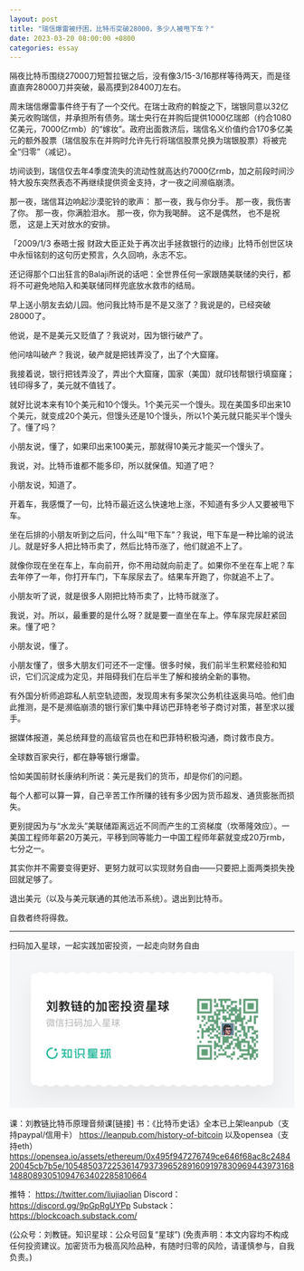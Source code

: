```yaml
---
layout: post
title: "瑞信爆雷被纾困，比特币突破28000，多少人被甩下车？"
date: 2023-03-20 08:00:00 +0800
categories: essay
---
```


隔夜比特币围绕27000刀短暂拉锯之后，没有像3/15-3/16那样等待两天，而是径直直奔28000刀并突破，最高摸到28400刀左右。

周末瑞信爆雷事件终于有了一个交代。在瑞士政府的斡旋之下，瑞银同意以32亿美元收购瑞信，并承担所有债务。瑞士央行在并购后提供1000亿瑞郎（约合1080亿美元，7000亿rmb）的“嫁妆”。政府出面救济后，瑞信名义价值约合170多亿美元的额外股票（瑞信股东在并购时允许先行将瑞信股票兑换为瑞银股票）将被完全“归零”（减记）。

坊间谈到，瑞信仅去年4季度流失的流动性就高达约7000亿rmb，加之前段时间沙特大股东突然表态不再继续提供资金支持，才一夜之间濒临崩溃。

那一夜，瑞信耳边响起沙漠驼铃的歌声：
那一夜，我与你分手。
那一夜，我伤害了你。
那一夜，你满脸泪水。
那一夜，你为我喝醉。
这不是偶然，
也不是祝愿，
这是上天对放水的安排。

「2009/1/3 泰晤士报 财政大臣正处于再次出手拯救银行的边缘」比特币创世区块中永恒铭刻的这句历史预言，久久回响，永志不忘。

还记得那个口出狂言的Balaji所说的话吧：全世界任何一家跟随美联储的央行，都将不可避免地陷入和美联储同样兜底放水救市的结局。

早上送小朋友去幼儿园。他问我比特币是不是又涨了？我说是的，已经突破28000了。

他说，是不是美元又贬值了？我说对，因为银行破产了。

他问啥叫破产？我说，破产就是把钱弄没了，出了个大窟窿。

我接着说，银行把钱弄没了，弄出个大窟窿，国家（美国）就印钱帮银行填窟窿；钱印得多了，美元就不值钱了。

就好比说本来有10个美元和10个馒头。1个美元买一个馒头。现在美国多印出来10个美元，就变成20个美元，但馒头还是10个馒头，所以1个美元就只能买半个馒头了。懂了吗？

小朋友说，懂了，如果印出来100美元，那就得10美元才能买一个馒头了。

我说，对。比特币谁都不能多印，所以就保值。知道了吧？

小朋友说，知道了。

开着车，我感慨了一句，比特币最近这么快速地上涨，不知道有多少人又要被甩下车。

坐在后排的小朋友听到之后问，什么叫“甩下车”？我说，甩下车是一种比喻的说法儿。就是好多人把比特币卖了，然后比特币涨了，他们就追不上了。

就像你现在坐在车上，车向前开，你不用动就向前走了。如果你不坐在车上呢？车去年停了一年，你打开车门，下车尿尿去了。结果车开跑了，你就追不上了。

小朋友听了说，就是很多人刚把比特币卖了，比特币就涨了。

我说，对。所以，最重要的是什么呀？就是要一直坐在车上。停车尿完尿赶紧回来。懂了吧？

小朋友说，懂了。

小朋友懂了，很多大朋友们可还不一定懂。很多时候，我们前半生积累经验和知识，它们沉淀成为定见，并阻碍我们在后半生了解和接纳全新的事物。

有外国分析师追踪私人航空轨迹图，发现周末有多架次公务机往返奥马哈。他们由此推测，是不是濒临崩溃的银行家们集中拜访巴菲特老爷子商讨对策，甚至求以援手。

据媒体报道，美总统拜登的高级官员也在和巴菲特积极沟通，商讨救市良方。

全球数百家央行，都在静等银行爆雷。

恰如美国前财长康纳利所说：美元是我们的货币，却是你们的问题。

每个人都可以算一算，自己辛苦工作所赚的钱有多少因为货币超发、通货膨胀而损失。

更别提因为与“水龙头”美联储距离远近不同而产生的工资梯度（坎蒂隆效应）。一美国工程师年薪20万美元，平移到同等能力一中国工程师年薪就变成20万rmb，七分之一。

其实你并不需要变得更好、更努力就可以实现财务自由——只要把上面两类损失挽回就足够了。

退出美元（以及与美元联通的其他法币系统）。退出到比特币。

自救者终将得救。

* * *
扫码加入星球，一起实践加密投资，一起走向财务自由
![](/images/xq-poster-new.png)

课：刘教链比特币原理音频课[链接]
书：《比特币史话》全本已上架leanpub（支持paypal/信用卡）  https://leanpub.com/history-of-bitcoin
    以及opensea（支持eth）  https://opensea.io/assets/ethereum/0x495f947276749ce646f68ac8c248420045cb7b5e/105485037225361479373965289160919783096944397316814880893051094763402285810664 

推特： https://twitter.com/liujiaolian
Discord： https://discord.gg/9pGpRgUYPp 
Substack： https://blockcoach.substack.com/

(公众号：刘教链。知识星球：公众号回复“星球”)
(免责声明：本文内容均不构成任何投资建议。加密货币为极高风险品种，有随时归零的风险，请谨慎参与，自我负责。)
